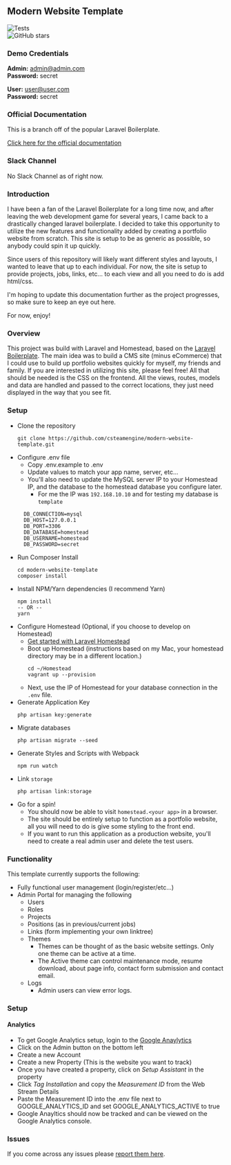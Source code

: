 ## Modern Website Template

![Tests](https://github.com/csteamengine/modern-website-template/workflows/Tests/badge.svg?branch=master)
<br/>
![GitHub stars](https://img.shields.io/github/stars/csteamengine/modern-website-template.svg?style=social)

### Demo Credentials

**Admin:** admin@admin.com  
**Password:** secret

**User:** user@user.com  
**Password:** secret

### Official Documentation
This is a branch off of the popular Laravel Boilerplate.

[Click here for the official documentation](http://laravel-boilerplate.com)

### Slack Channel

No Slack Channel as of right now.

### Introduction

I have been a fan of the Laravel Boilerplate for a long time now, and after leaving the web development game for several 
years, I came back to a drastically changed laravel boilerplate. I decided to take this opportunity to utilize the new features
and functionality added by creating a portfolio website from scratch. This site is setup to be as generic as possible, 
so anybody could spin it up quickly. 

Since users of this repository will likely want different styles and layouts, I wanted to leave that up to each individual.
For now, the site is setup to provide projects, jobs, links, etc... to each view and all you need to do is add html/css. 

I'm hoping to update this documentation further as the project progresses, so make sure to keep an eye out here.

For now, enjoy!

### Overview
This project was build with Laravel and Homestead, based on the [Laravel Boilerplate](http://laravel-boilerplate.com). 
The main idea was to build a CMS site (minus eCommerce) that I could use to build up portfolio websites quickly for myself, 
my friends and family. If you are interested in utilizing this site, please feel free! All that should be needed is the 
CSS on the frontend. All the views, routes, models and data are handled and passed to the correct locations, they just need 
displayed in the way that you see fit.

### Setup
* Clone the repository
    ```shell
    git clone https://github.com/csteamengine/modern-website-template.git
    ```
* Configure .env file
  * Copy .env.example to .env
  * Update values to match your app name, server, etc...
  * You'll also need to update the MySQL server IP to your Homestead IP, and the database to the homestead database you configure later.
    * For me the IP was `192.168.10.10` and for testing my database is `template` 
  ```shell
    DB_CONNECTION=mysql
    DB_HOST=127.0.0.1
    DB_PORT=3306
    DB_DATABASE=homestead
    DB_USERNAME=homestead
    DB_PASSWORD=secret
  ```
* Run Composer Install
    ```shell
    cd modern-website-template
    composer install
    ```
* Install NPM/Yarn dependencies (I recommend Yarn)
    ```shell
    npm install
    -- OR --
    yarn
    ```
* Configure Homestead (Optional, if you choose to develop on Homestead)
  * [Get started with Laravel Homestead](https://laravel.com/docs/8.x/homestead)
  * Boot up Homestead (instructions based on my Mac, your homestead directory may be in a different location.)
    ```shell
    cd ~/Homestead
    vagrant up --provision
    ```
  * Next, use the IP of Homestead for your database connection in the `.env` file.
* Generate Application Key
    ```shell
    php artisan key:generate
    ```
* Migrate databases
    ```shell
    php artisan migrate --seed
    ```
* Generate Styles and Scripts with Webpack
    ```shell
    npm run watch
    ```
* Link `storage`
    ```shell
    php artisan link:storage
    ```
* Go for a spin!
  * You should now be able to visit `homestead.<your app>` in a browser.
  * The site should be entirely setup to function as a portfolio website, all you will need to do is give some styling
    to the front end.
  * If you want to run this application as a production website, you'll need to create a real admin user and delete the test users.
    

### Functionality
This template currently supports the following:
* Fully functional user management (login/register/etc...)
* Admin Portal for managing the following
    * Users
    * Roles
    * Projects
    * Positions (as in previous/current jobs)
    * Links (form implementing your own linktree)
    * Themes
        * Themes can be thought of as the basic website settings. Only one theme can be active at a time.
        * The Active theme can control maintenance mode, resume download, about page info, contact form submission and contact email.
    * Logs
        * Admin users can view error logs.


### Setup
#### Analytics
* To get Google Analytics setup, login to the [Google Anaylytics](https://analytics.google.com/)
* Click on the Admin button on the bottom left
* Create a new Account
* Create a new Property (This is the website you want to track)
* Once you have created a property, click on *Setup Assistant* in the property 
* Click *Tag Installation* and copy the *Measurement ID* from the Web Stream Details
* Paste the Measurement ID into the .env file next to GOOGLE_ANALYTICS_ID and set GOOGLE_ANALYTICS_ACTIVE to true
* Google Anayltics should now be tracked and can be viewed on the Google Analytics console.
### Issues

If you come across any issues please [report them here](https://github.com/csteamengine/modern-website-template/issues).
